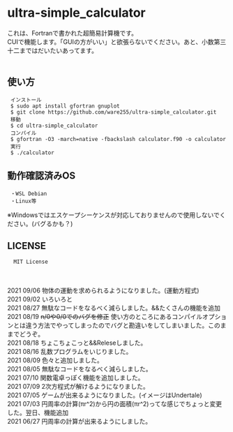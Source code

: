 # ultra-simple_calculator
これは、Fortranで書かれた超簡易計算機です。<br />
CUIで機能します。「GUIの方がいい」と欲張らないでください。あと、小数第三十二まではだいたいあってます。<br /><br />
## 使い方
     インストール
     $ sudo apt install gfortran gnuplot
     $ git clone https://github.com/ware255/ultra-simple_calculator.git
     移動
     $ cd ultra-simple_calculator
     コンパイル
     $ gfortran -O3 -march=native -fbackslash calculator.f90 -o calculator
     実行
     $ ./calculator
## 動作確認済みOS
     ・WSL Debian
     ・Linux等
※Windowsではエスケープシーケンスが対応しておりませんので使用しないでください。(バグるかも？)
## LICENSE
      MIT License 
<br /><br />
2021 09/06 物体の運動を求められるようになりました。(運動方程式)<br />
2021 09/02 いろいろと<br />
2021 08/27 無駄なコードをなるべく減らしました。&&たくさんの機能を追加<br />
2021 08/19 ~~n/0や0/0でのバグを修正~~ 使い方のところにあるコンパイルオプションとは違う方法でやってしまったのでバグと勘違いをしてしまいました。このままでどうぞ。<br />
2021 08/18 ちょこちょこっと&&Releseしました。<br />
2021 08/16 乱数プログラムをいじりました。<br />
2021 08/09 色々と追加しました。<br />
2021 08/05 無駄なコードをなるべく減らしました。<br />
2021 07/10 関数電卓っぽく機能を追加しました。<br />
2021 07/09 2次方程式が解けるようになりました。<br />
2021 07/05 ゲームが出来るようになりました。(イメージはUndertale)<br />
2021 07/03 円周率の計算(πr^2)から円の面積(πr^2)ってな感じでちょっと変更した。翌日、機能追加<br />
2021 06/27 円周率の計算が出来るようにしました。
